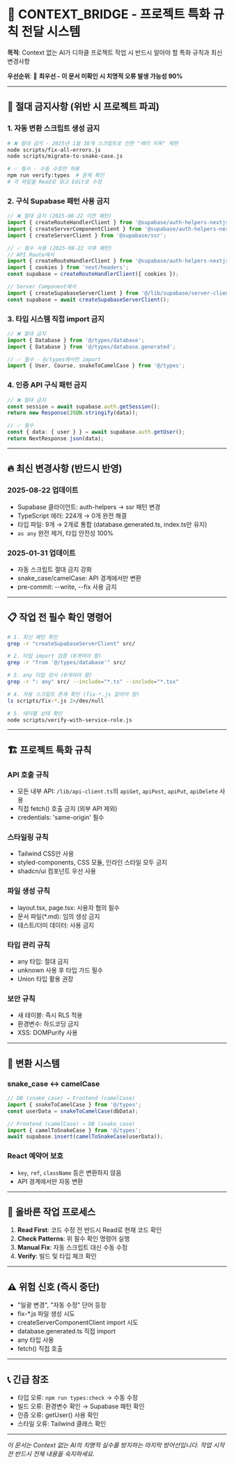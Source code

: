 # 🌉 CONTEXT_BRIDGE - 프로젝트 특화 규칙 전달 시스템

**목적**: Context 없는 AI가 디하클 프로젝트 작업 시 반드시 알아야 할 특화 규칙과 최신 변경사항

**우선순위**: 🔴 **최우선 - 이 문서 미확인 시 치명적 오류 발생 가능성 90%**

---

## 🚨 절대 금지사항 (위반 시 프로젝트 파괴)

### 1. 자동 변환 스크립트 생성 금지
```bash
# ❌ 절대 금지 - 2025년 1월 38개 스크립트로 인한 "에러 지옥" 재현
node scripts/fix-all-errors.js
node scripts/migrate-to-snake-case.js

# ✅ 필수 - 수동 수정만 허용
npm run verify:types  # 문제 확인
# 각 파일을 Read로 읽고 Edit로 수정
```

### 2. 구식 Supabase 패턴 사용 금지
```typescript
// ❌ 절대 금지 (2025-08-22 이전 패턴)
import { createRouteHandlerClient } from '@supabase/auth-helpers-nextjs';
import { createServerComponentClient } from '@supabase/auth-helpers-nextjs';
import { createServerClient } from '@supabase/ssr';

// ✅ 필수 사용 (2025-08-22 이후 패턴)
// API Route에서
import { createRouteHandlerClient } from '@supabase/auth-helpers-nextjs';
import { cookies } from 'next/headers';
const supabase = createRouteHandlerClient({ cookies });

// Server Component에서
import { createSupabaseServerClient } from '@/lib/supabase/server-client';
const supabase = await createSupabaseServerClient();
```

### 3. 타입 시스템 직접 import 금지
```typescript
// ❌ 절대 금지
import { Database } from '@/types/database';
import { Database } from '@/types/database.generated';

// ✅ 필수 - @/types에서만 import
import { User, Course, snakeToCamelCase } from '@/types';
```

### 4. 인증 API 구식 패턴 금지
```typescript
// ❌ 절대 금지
const session = await supabase.auth.getSession();
return new Response(JSON.stringify(data));

// ✅ 필수
const { data: { user } } = await supabase.auth.getUser();
return NextResponse.json(data);
```

---

## 🔥 최신 변경사항 (반드시 반영)

### 2025-08-22 업데이트
- Supabase 클라이언트: auth-helpers → ssr 패턴 변경
- TypeScript 에러: 224개 → 0개 완전 해결
- 타입 파일: 9개 → 2개로 통합 (database.generated.ts, index.ts만 유지)
- `as any` 완전 제거, 타입 안전성 100%

### 2025-01-31 업데이트  
- 자동 스크립트 절대 금지 강화
- snake_case/camelCase: API 경계에서만 변환
- pre-commit: --write, --fix 사용 금지

---

## 📋 작업 전 필수 확인 명령어

```bash
# 1. 최신 패턴 확인
grep -r "createSupabaseServerClient" src/

# 2. 타입 import 검증 (0개여야 함)
grep -r "from '@/types/database'" src/

# 3. any 타입 검사 (0개여야 함)
grep -r ": any" src/ --include="*.ts" --include="*.tsx"

# 4. 자동 스크립트 존재 확인 (fix-*.js 없어야 함)
ls scripts/fix-*.js 2>/dev/null

# 5. 테이블 상태 확인
node scripts/verify-with-service-role.js
```

---

## 🏗️ 프로젝트 특화 규칙

### API 호출 규칙
- 모든 내부 API: `/lib/api-client.ts`의 `apiGet`, `apiPost`, `apiPut`, `apiDelete` 사용
- 직접 fetch() 호출 금지 (외부 API 제외)
- credentials: 'same-origin' 필수

### 스타일링 규칙
- Tailwind CSS만 사용
- styled-components, CSS 모듈, 인라인 스타일 모두 금지
- shadcn/ui 컴포넌트 우선 사용

### 파일 생성 규칙
- layout.tsx, page.tsx: 사용자 협의 필수
- 문서 파일(*.md): 임의 생성 금지
- 테스트/더미 데이터: 사용 금지

### 타입 관리 규칙
- any 타입: 절대 금지
- unknown 사용 후 타입 가드 필수
- Union 타입 활용 권장

### 보안 규칙
- 새 테이블: 즉시 RLS 적용
- 환경변수: 하드코딩 금지
- XSS: DOMPurify 사용

---

## 🔄 변환 시스템

### snake_case ↔ camelCase
```typescript
// DB (snake_case) → Frontend (camelCase)
import { snakeToCamelCase } from '@/types';
const userData = snakeToCamelCase(dbData);

// Frontend (camelCase) → DB (snake_case)
import { camelToSnakeCase } from '@/types';
await supabase.insert(camelToSnakeCase(userData));
```

### React 예약어 보호
- `key`, `ref`, `className` 등은 변환하지 않음
- API 경계에서만 자동 변환

---

## 🚀 올바른 작업 프로세스

1. **Read First**: 코드 수정 전 반드시 Read로 현재 코드 확인
2. **Check Patterns**: 위 필수 확인 명령어 실행
3. **Manual Fix**: 자동 스크립트 대신 수동 수정
4. **Verify**: 빌드 및 타입 체크 확인

---

## ⚠️ 위험 신호 (즉시 중단)

- "일괄 변경", "자동 수정" 단어 등장
- fix-*.js 파일 생성 시도
- createServerComponentClient import 시도
- database.generated.ts 직접 import
- any 타입 사용
- fetch() 직접 호출

---

## 📞 긴급 참조

- 타입 오류: `npm run types:check` → 수동 수정
- 빌드 오류: 환경변수 확인 → Supabase 패턴 확인
- 인증 오류: getUser() 사용 확인
- 스타일 오류: Tailwind 클래스 확인

---

*이 문서는 Context 없는 AI의 치명적 실수를 방지하는 마지막 방어선입니다.*
*작업 시작 전 반드시 전체 내용을 숙지하세요.*